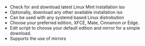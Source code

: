 # 
* Check for and download latest Linux Mint installation iso<br>
* Optionally, download any other available installation iso<br>
* Can be used with any systemd based Linux distrobution<br>
* Choose your preferred edition, XFCE, Mate, Cinnamon or Edge.<br>
* Edit script to choose your default edition and mirror for a simple download.<br>
* Supports the use of mirrors
#

